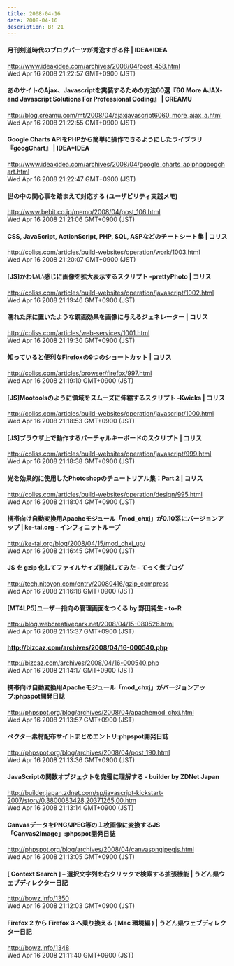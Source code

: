 ```yaml
---
title: 2008-04-16
date: 2008-04-16
description: B! 21
---
```


#### 月刊剣道時代のブログパーツが秀逸すぎる件 | IDEA*IDEA
http://www.ideaxidea.com/archives/2008/04/post_458.html<br>
Wed Apr 16 2008 21:22:57 GMT+0900 (JST)<br>


#### あのサイトのAjax、Javascriptを実装するための方法60選『60 More AJAX- and Javascript Solutions For Professional Coding』 | CREAMU
http://blog.creamu.com/mt/2008/04/ajaxjavascript6060_more_ajax_a.html<br>
Wed Apr 16 2008 21:22:55 GMT+0900 (JST)<br>


#### Google Charts APIをPHPから簡単に操作できるようにしたライブラリ『googChart』 | IDEA*IDEA
http://www.ideaxidea.com/archives/2008/04/google_charts_apiphpgoogchart.html<br>
Wed Apr 16 2008 21:22:47 GMT+0900 (JST)<br>


#### 世の中の関心事を踏まえて対応する (ユーザビリティ実践メモ)
http://www.bebit.co.jp/memo/2008/04/post_106.html<br>
Wed Apr 16 2008 21:21:06 GMT+0900 (JST)<br>


####   CSS, JavaScript, ActionScript, PHP, SQL, ASPなどのチートシート集 | コリス
http://coliss.com/articles/build-websites/operation/work/1003.html<br>
Wed Apr 16 2008 21:20:07 GMT+0900 (JST)<br>


####   [JS]かわいい感じに画像を拡大表示するスクリプト -prettyPhoto | コリス
http://coliss.com/articles/build-websites/operation/javascript/1002.html<br>
Wed Apr 16 2008 21:19:46 GMT+0900 (JST)<br>


####   濡れた床に置いたような鏡面効果を画像に与えるジェネレーター | コリス
http://coliss.com/articles/web-services/1001.html<br>
Wed Apr 16 2008 21:19:30 GMT+0900 (JST)<br>


####   知っていると便利なFirefoxの9つのショートカット | コリス
http://coliss.com/articles/browser/firefox/997.html<br>
Wed Apr 16 2008 21:19:10 GMT+0900 (JST)<br>


####   [JS]Mootoolsのように領域をスムーズに伸縮するスクリプト -Kwicks | コリス
http://coliss.com/articles/build-websites/operation/javascript/1000.html<br>
Wed Apr 16 2008 21:18:53 GMT+0900 (JST)<br>


####   [JS]ブラウザ上で動作するバーチャルキーボードのスクリプト | コリス
http://coliss.com/articles/build-websites/operation/javascript/999.html<br>
Wed Apr 16 2008 21:18:38 GMT+0900 (JST)<br>


####   光を効果的に使用したPhotoshopのチュートリアル集：Part 2 | コリス
http://coliss.com/articles/build-websites/operation/design/995.html<br>
Wed Apr 16 2008 21:18:04 GMT+0900 (JST)<br>


#### 携帯向け自動変換用Apacheモジュール「mod_chxj」が0.10系にバージョンアップ | ke-tai.org - インフィニットループ
http://ke-tai.org/blog/2008/04/15/mod_chxj_up/<br>
Wed Apr 16 2008 21:16:45 GMT+0900 (JST)<br>


#### JS を gzip 化してファイルサイズ削減してみた - てっく煮ブログ
http://tech.nitoyon.com/entry/20080416/gzip_compress<br>
Wed Apr 16 2008 21:16:18 GMT+0900 (JST)<br>


#### [MT4LP5]ユーザー指向の管理画面をつくる by 野田純生 - to-R
http://blog.webcreativepark.net/2008/04/15-080526.html<br>
Wed Apr 16 2008 21:15:37 GMT+0900 (JST)<br>


#### http://bizcaz.com/archives/2008/04/16-000540.php
http://bizcaz.com/archives/2008/04/16-000540.php<br>
Wed Apr 16 2008 21:14:17 GMT+0900 (JST)<br>


#### 携帯向け自動変換用Apacheモジュール「mod_chxj」がバージョンアップ:phpspot開発日誌
http://phpspot.org/blog/archives/2008/04/apachemod_chxj.html<br>
Wed Apr 16 2008 21:13:57 GMT+0900 (JST)<br>


#### ベクター素材配布サイトまとめエントリ:phpspot開発日誌
http://phpspot.org/blog/archives/2008/04/post_190.html<br>
Wed Apr 16 2008 21:13:36 GMT+0900 (JST)<br>


#### JavaScriptの関数オブジェクトを完璧に理解する - builder by ZDNet Japan
http://builder.japan.zdnet.com/sp/javascript-kickstart-2007/story/0,3800083428,20371265,00.htm<br>
Wed Apr 16 2008 21:13:14 GMT+0900 (JST)<br>


#### CanvasデータをPNG/JPEG等の１枚画像に変換するJS「Canvas2Image」:phpspot開発日誌
http://phpspot.org/blog/archives/2008/04/canvaspngjpegjs.html<br>
Wed Apr 16 2008 21:13:05 GMT+0900 (JST)<br>


####   [ Context Search ] – 選択文字列を右クリックで検索する拡張機能 | うどん県ウェブディレクター日記
http://bowz.info/1350<br>
Wed Apr 16 2008 21:12:03 GMT+0900 (JST)<br>


####   Firefox 2 から Firefox 3 へ乗り換える ( Mac 環境編 ) | うどん県ウェブディレクター日記
http://bowz.info/1348<br>
Wed Apr 16 2008 21:11:40 GMT+0900 (JST)<br>


